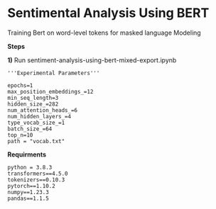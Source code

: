 # Sentimental Analysis Using BERT
Training Bert on word-level tokens for masked language Modeling

**Steps**

**1)** Run sentiment-analysis-using-bert-mixed-export.ipynb 
```
'''Experimental Parameters'''

epochs=1
max_position_embeddings_=12
min_seq_length=3
hidden_size_=282
num_attention_heads_=6
num_hidden_layers_=4
type_vocab_size_=1
batch_size_=64
top_n=10
path = "vocab.txt"

```


**Requirments**


```
python = 3.8.3
transformers==4.5.0
tokenizers==0.10.3
pytorch==1.10.2
numpy==1.23.3
pandas==1.1.5
```
